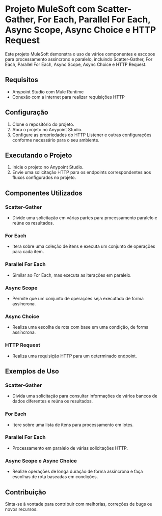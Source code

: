 # Projeto MuleSoft com Scatter-Gather, For Each, Parallel For Each, Async Scope, Async Choice e HTTP Request

Este projeto MuleSoft demonstra o uso de vários componentes e escopos para processamento assíncrono e paralelo, incluindo Scatter-Gather, For Each, Parallel For Each, Async Scope, Async Choice e HTTP Request.

## Requisitos

- Anypoint Studio com Mule Runtime
- Conexão com a internet para realizar requisições HTTP

## Configuração

1. Clone o repositório do projeto.
2. Abra o projeto no Anypoint Studio.
3. Configure as propriedades do HTTP Listener e outras configurações conforme necessário para o seu ambiente.

## Executando o Projeto

1. Inicie o projeto no Anypoint Studio.
2. Envie uma solicitação HTTP para os endpoints correspondentes aos fluxos configurados no projeto.

## Componentes Utilizados

### Scatter-Gather
- Divide uma solicitação em várias partes para processamento paralelo e reúne os resultados.

### For Each
- Itera sobre uma coleção de itens e executa um conjunto de operações para cada item.

### Parallel For Each
- Similar ao For Each, mas executa as iterações em paralelo.

### Async Scope
- Permite que um conjunto de operações seja executado de forma assíncrona.

### Async Choice
- Realiza uma escolha de rota com base em uma condição, de forma assíncrona.

### HTTP Request
- Realiza uma requisição HTTP para um determinado endpoint.

## Exemplos de Uso

### Scatter-Gather
- Divida uma solicitação para consultar informações de vários bancos de dados diferentes e reúna os resultados.

### For Each
- Itere sobre uma lista de itens para processamento em lotes.

### Parallel For Each
- Processamento em paralelo de várias solicitações HTTP.

### Async Scope e Async Choice
- Realize operações de longa duração de forma assíncrona e faça escolhas de rota baseadas em condições.

## Contribuição

Sinta-se à vontade para contribuir com melhorias, correções de bugs ou novos recursos.
